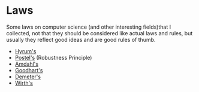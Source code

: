 # Laws

Some laws on computer science (and other interesting fields)that I collected,
not that they should be considered like actual laws and rules, but usually
they reflect good ideas and are good rules of thumb.

* [Hyrum's](http://www.hyrumslaw.com/)
* [Postel's](https://en.wikipedia.org/wiki/Robustness_principle) (Robustness Principle)
* [Amdahl's](https://en.wikipedia.org/wiki/Amdahl%27s_law)
* [Goodhart's](https://en.wikipedia.org/wiki/Goodhart%27s_law)
* [Demeter's](https://en.wikipedia.org/wiki/Law_of_Demeter)
* [Wirth's](https://en.wikipedia.org/wiki/Wirth%27s_law)
